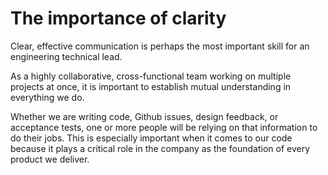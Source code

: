 # The importance of clarity

Clear, effective communication is perhaps the most important skill for an engineering technical lead.

As a highly collaborative, cross-functional team working on multiple projects at once, it is important to establish mutual understanding in everything we do.

Whether we are writing code, Github issues, design feedback, or acceptance tests, one or more people will be relying on that information to do their jobs. This is especially important when it comes to our code because it plays a critical role in the company as the foundation of every product we deliver.

